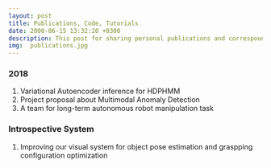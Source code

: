 ```yaml
---
layout: post
title: Publications, Code, Tutorials
date: 2000-06-15 13:32:20 +0300
description: This post for sharing personal publications and correspounding materials)
img:  publications.jpg
---
```

### 2018
1. Variational Autoencoder inference for HDPHMM
2. Project proposal about Multimodal Anomaly Detection
3. A team for long-term autonomous robot manipulation task
### Introspective System
1. Improving our visual system for object pose estimation and graspping configuration optimization 
